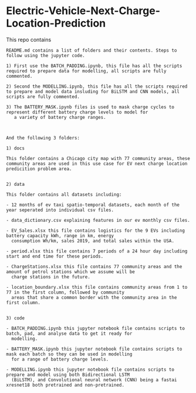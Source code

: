 # Electric-Vehicle-Next-Charge-Location-Prediction

This repo contains


	README.md contains a list of folders and their contents. Steps to follow using the jupyter code.

	1) First use the BATCH_PADDING.ipynb, this file has all the scripts required to prepare data for modelling, all scripts are fully commented.

	2) Second the MODELLING.ipynb, this file has all the scripts required to prepare and model data insluding for BiLSTM and CNN models, all scripts are fully commented.

	3) The BATTERY_MASK.ipynb files is used to mask charge cycles to represent different battery charge levels to model for
	   a variety of battery charge ranges.



	And the following 3 folders:
	
	1) docs

	This folder contains a Chicago city map with 77 community areas, these community areas are used in this use case for EV next charge location predicition problem area.

	
	2) data

	This folder contains all datasets including: 

	- 12 months of ev taxi spatio-temporal datasets, each month of the year seperated into individual csv files.
	
	- data_dictionary.csv explaining features in our ev monthly csv files.

	- EV_Sales.xlsx this file contains logistics for the 9 EVs including battery capacity kWh, range in km, energy 
	  consumption Wh/km, sales 2019, and total sales within the USA.
	
	- period.xlsx this file contains 7 periods of a 24 hour day including start and end time for these periods.

	- ChargeStations.xlsx this file contains 77 community areas and the amount of petrol stations which we assume will be 
	  charge stations in the future.

	- location_boundary.xlsx this file contains community areas from 1 to 77 in the first column, followed by community 
	  areas that share a common border with the community area in the first column.


	3) code

	- BATCH_PADDING.ipynb this jupyter notebook file contains scripts to batch, pad, and analyse data to get it ready for 
	  modelling.  

	- BATTERY_MASK.ipynb this jupyter notebook file contains scripts to mask each batch so they can be used in modelling 
	  for a range of battery charge levels. 

	- MODELLING.ipynb this jupyter notebook file contains scripts to prepare and model using both Bidirectional LSTM 
	  (BiLSTM), and Convolutional neural network (CNN) being a fastai xresnet18 both pretrained and non-pretrained. 
 
